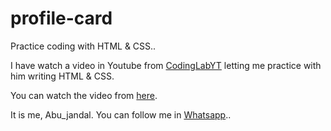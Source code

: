 # profile-card
Practice coding with HTML &amp; CSS..  

I have watch a video in Youtube from [CodingLabYT](https://www.youtube.com/@CodingLabYT) letting me practice with him writing HTML &amp; CSS.  

You can watch the video from [here](https://www.youtube.com/watch?v=np3L1lb-Uvs&list=PLImJ3umGjxdD3ov2lwg0SM5rxz5v9FjOf).  

It is me, Abu_jandal. You can follow me in [Whatsapp](https://whatsapp.com/channel/0029Vb1WwELBvvsiK0zh5F0G)..  